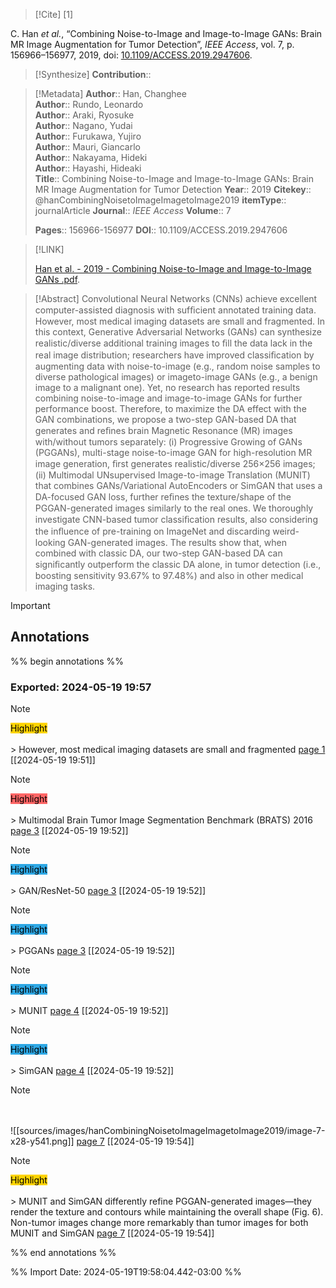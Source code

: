 >[!Cite] [1]

C. Han _et al._, “Combining Noise-to-Image and Image-to-Image GANs: Brain MR Image Augmentation for Tumor Detection”, _IEEE Access_, vol. 7, p. 156966–156977, 2019, doi: [10.1109/ACCESS.2019.2947606](https://doi.org/10.1109/ACCESS.2019.2947606).

>[!Synthesize]
>**Contribution**::

>[!Metadata]
> **Author**:: Han, Changhee</br> **Author**:: Rundo, Leonardo</br> **Author**:: Araki, Ryosuke</br> **Author**:: Nagano, Yudai</br> **Author**:: Furukawa, Yujiro</br> **Author**:: Mauri, Giancarlo</br> **Author**:: Nakayama, Hideki</br> **Author**:: Hayashi, Hideaki</br>
>**Title**:: Combining Noise-to-Image and Image-to-Image GANs: Brain MR Image Augmentation for Tumor Detection
>**Year**:: 2019
>**Citekey**:: @hanCombiningNoisetoImageImagetoImage2019
>**itemType**:: journalArticle
>**Journal**:: *IEEE Access*
>**Volume**:: 7
>
>
>
>
> **Pages**:: 156966-156977
>**DOI**:: 10.1109/ACCESS.2019.2947606
>

>[!LINK]
>
>[Han et al. - 2019 - Combining Noise-to-Image and Image-to-Image GANs .pdf](file://C:\Users\maila\Zotero\storage\MJU8RT2D\Han%20et%20al.%20-%202019%20-%20Combining%20Noise-to-Image%20and%20Image-to-Image%20GANs%20.pdf).

>[!Abstract]
Convolutional Neural Networks (CNNs) achieve excellent computer-assisted diagnosis with sufﬁcient annotated training data. However, most medical imaging datasets are small and fragmented. In this context, Generative Adversarial Networks (GANs) can synthesize realistic/diverse additional training images to ﬁll the data lack in the real image distribution; researchers have improved classiﬁcation by augmenting data with noise-to-image (e.g., random noise samples to diverse pathological images) or imageto-image GANs (e.g., a benign image to a malignant one). Yet, no research has reported results combining noise-to-image and image-to-image GANs for further performance boost. Therefore, to maximize the DA effect with the GAN combinations, we propose a two-step GAN-based DA that generates and reﬁnes brain Magnetic Resonance (MR) images with/without tumors separately: (i) Progressive Growing of GANs (PGGANs), multi-stage noise-to-image GAN for high-resolution MR image generation, ﬁrst generates realistic/diverse 256×256 images; (ii) Multimodal UNsupervised Image-to-image Translation (MUNIT) that combines GANs/Variational AutoEncoders or SimGAN that uses a DA-focused GAN loss, further reﬁnes the texture/shape of the PGGAN-generated images similarly to the real ones. We thoroughly investigate CNN-based tumor classiﬁcation results, also considering the inﬂuence of pre-training on ImageNet and discarding weird-looking GAN-generated images. The results show that, when combined with classic DA, our two-step GAN-based DA can signiﬁcantly outperform the classic DA alone, in tumor detection (i.e., boosting sensitivity 93.67% to 97.48%) and also in other medical imaging tasks.

> [!important]
## Annotations

%% begin annotations %%

### Exported: 2024-05-19 19:57
>[!Note]
><mark style="background-color: #ffd400">Highlight</mark></br></br>> However, most medical imaging datasets are small and fragmented
>[page 1](file://C:\Users\maila\Zotero\storage\MJU8RT2D\Han%20et%20al.%20-%202019%20-%20Combining%20Noise-to-Image%20and%20Image-to-Image%20GANs%20.pdf) [[2024-05-19 19:51]]

>[!Note]
><mark style="background-color: #ff6666">Highlight</mark></br></br>> Multimodal Brain Tumor Image Segmentation Benchmark (BRATS) 2016
>[page 3](file://C:\Users\maila\Zotero\storage\MJU8RT2D\Han%20et%20al.%20-%202019%20-%20Combining%20Noise-to-Image%20and%20Image-to-Image%20GANs%20.pdf) [[2024-05-19 19:52]]

>[!Note]
><mark style="background-color: #2ea8e5">Highlight</mark></br></br>> GAN/ResNet-50
>[page 3](file://C:\Users\maila\Zotero\storage\MJU8RT2D\Han%20et%20al.%20-%202019%20-%20Combining%20Noise-to-Image%20and%20Image-to-Image%20GANs%20.pdf) [[2024-05-19 19:52]]

>[!Note]
><mark style="background-color: #2ea8e5">Highlight</mark></br></br>> PGGANs
>[page 3](file://C:\Users\maila\Zotero\storage\MJU8RT2D\Han%20et%20al.%20-%202019%20-%20Combining%20Noise-to-Image%20and%20Image-to-Image%20GANs%20.pdf) [[2024-05-19 19:52]]

>[!Note]
><mark style="background-color: #2ea8e5">Highlight</mark></br></br>> MUNIT
>[page 4](file://C:\Users\maila\Zotero\storage\MJU8RT2D\Han%20et%20al.%20-%202019%20-%20Combining%20Noise-to-Image%20and%20Image-to-Image%20GANs%20.pdf) [[2024-05-19 19:52]]

>[!Note]
><mark style="background-color: #2ea8e5">Highlight</mark></br></br>> SimGAN
>[page 4](file://C:\Users\maila\Zotero\storage\MJU8RT2D\Han%20et%20al.%20-%202019%20-%20Combining%20Noise-to-Image%20and%20Image-to-Image%20GANs%20.pdf) [[2024-05-19 19:52]]

>[!Note]
></br></br>
>![[sources/images/hanCombiningNoisetoImageImagetoImage2019/image-7-x28-y541.png]]
>[page 7](file://C:\Users\maila\Zotero\storage\MJU8RT2D\Han%20et%20al.%20-%202019%20-%20Combining%20Noise-to-Image%20and%20Image-to-Image%20GANs%20.pdf) [[2024-05-19 19:54]]

>[!Note]
><mark style="background-color: #ffd400">Highlight</mark></br></br>> MUNIT and SimGAN differently refine PGGAN-generated images—they render the texture and contours while maintaining the overall shape (Fig. 6). Non-tumor images change more remarkably than tumor images for both MUNIT and SimGAN
>[page 7](file://C:\Users\maila\Zotero\storage\MJU8RT2D\Han%20et%20al.%20-%202019%20-%20Combining%20Noise-to-Image%20and%20Image-to-Image%20GANs%20.pdf) [[2024-05-19 19:54]]

%% end annotations %%

%% Import Date: 2024-05-19T19:58:04.442-03:00 %%
